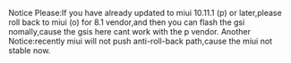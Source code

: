 Notice Please:If you have already updated to miui 10.11.1 (p) or later,please roll back to miui (o) for 8.1 vendor,and then you can flash the gsi nomally,cause the gsis here cant work with the p vendor.
Another Notice:recently miui will not push anti-roll-back path,cause the miui not stable now.